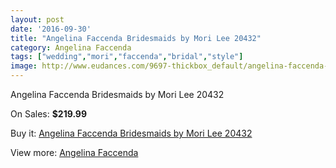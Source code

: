 ```yaml
---
layout: post
date: '2016-09-30'
title: "Angelina Faccenda Bridesmaids by Mori Lee 20432"
category: Angelina Faccenda
tags: ["wedding","mori","faccenda","bridal","style"]
image: http://www.eudances.com/9697-thickbox_default/angelina-faccenda-bridesmaids-by-mori-lee-20432.jpg
---
```

Angelina Faccenda Bridesmaids by Mori Lee 20432

On Sales: **$219.99**
<a href="https://www.eudances.com/en/angelina-faccenda/3193-angelina-faccenda-bridesmaids-by-mori-lee-20432.html"><amp-img layout="responsive" width="600" height="600" src="//www.eudances.com/9697-thickbox_default/angelina-faccenda-bridesmaids-by-mori-lee-20432.jpg" alt="Angelina Faccenda Bridesmaids by Mori Lee 20432 0" /></a>
<a href="https://www.eudances.com/en/angelina-faccenda/3193-angelina-faccenda-bridesmaids-by-mori-lee-20432.html"><amp-img layout="responsive" width="600" height="600" src="//www.eudances.com/9698-thickbox_default/angelina-faccenda-bridesmaids-by-mori-lee-20432.jpg" alt="Angelina Faccenda Bridesmaids by Mori Lee 20432 1" /></a>

Buy it: [Angelina Faccenda Bridesmaids by Mori Lee 20432](https://www.eudances.com/en/angelina-faccenda/3193-angelina-faccenda-bridesmaids-by-mori-lee-20432.html "Angelina Faccenda Bridesmaids by Mori Lee 20432")

View more: [Angelina Faccenda](https://www.eudances.com/en/55-angelina-faccenda "Angelina Faccenda")